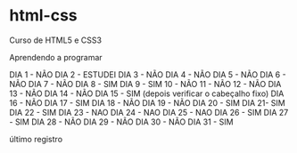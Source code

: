 # html-css
 Curso de HTML5 e CSS3

 Aprendendo a programar

 DIA 1 - NÃO
 DIA 2 - ESTUDEI
 DIA 3 - NÃO 
 DIA 4 - NÃO
 DIA 5 - NÃO
 DIA 6 - NÃO 
 DIA 7 - NÃO
 DIA 8 - SIM
 DIA 9 - SIM
 10 - NÃO 
 11 - NÃO
 12 - NÃO
 DIA 13 - NÃO
 DIA 14 - NÃO
 DIA 15 - SIM (depois verificar o cabeçalho fixo)
 DIA 16 - NÃO
 DIA 17 - SIM
 DIA 18 - NÃO
 DIA 19 - NÃO
 DIA 20 - SIM
 DIA 21- SIM
 DIA 22 - SIM
 DIA 23 - NAO
 DIA 24 - NAO
 DIA 25 - NAO
 DIA 26 - SIM
 DIA 27 - SIM
 DIA 28 - NÃO
 DIA 29 - NÃO
 DIA 30 - NÃO
 DIA 31 - SIM

 último registro 